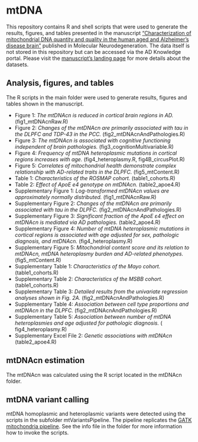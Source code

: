 # mtDNA

This repository contains R and shell scripts that were used to generate the results, figures, and tables presented in the manuscript [“Characterization of mitochondrial DNA quantity and quality in the human aged and Alzheimer’s disease brain”](https://doi.org/10.1186/s13024-021-00495-8) published in Molecular Neurodegeneration. The data itself is not stored in this repository but can be accessed via the AD Knowledge portal. Please visit the [manuscript’s landing page](https://doi.org/10.7303/syn25618990) for more details about the datasets.

## Analysis, figures, and tables
The R scripts in the main folder were used to generate results, figures and tables shown in the manuscript.
* Figure 1: *The mtDNAcn is reduced in cortical brain regions in AD.* (fig1_mtDNAcnRaw.R)
* Figure 2: *Changes of the mtDNAcn are primarily associated with tau in the DLPFC and TDP-43 in the PCC.* (fig2_mtDNAcnAndPathologies.R)
* Figure 3: *The mtDNAcn is associated with cognitive functioning independent of brain pathologies.* (fig3_cognitionMultivariable.R)
* Figure 4: *Frequency of mtDNA heteroplasmic mutations in cortical regions increases with age.* (fig4_heteroplasmy.R, fig4B_circusPlot.R)
* Figure 5: *Correlates of mitochondrial health demonstrate complex relationship with AD-related traits in the DLPFC.* (fig5_mtContent.R)
* Table 1: *Characteristics of the ROSMAP cohort.* (table1_cohorts.R)
* Table 2: *Effect of ApoE e4 genotype on mtDNAcn.* (table2_apoe4.R)
* Supplementary Figure 1: *Log-transformed mtDNAcn values are approximately normally distributed.* (fig1_mtDNAcnRaw.R)
* Supplementary Figure 2: *Changes of the mtDNAcn are primarily associated with tau in the DLPFC.* (fig2_mtDNAcnAndPathologies.R)
* Supplementary Figure 3: *Significant fraction of the ApoE ε4 effect on mtDNAcn is mediated via AD pathologies.* (table2_apoe4.R)
* Supplementary Figure 4: *Number of mtDNA heteroplasmic mutations in cortical regions is associated with age adjusted for sex, pathologic diagnosis, and mtDNAcn.* (fig4_heteroplasmy.R)
* Supplementary Figure 5: *Mitochondrial content score and its relation to mtDNAcn, mtDNA heteroplasmy burden and AD-related phenotypes.* (fig5_mtContent.R)
* Supplementary Table 1: *Characteristics of the Mayo cohort.* (table1_cohorts.R)
* Supplementary Table 2: *Characteristics of the MSBB cohort.* (table1_cohorts.R)
* Supplementary Table 3: *Detailed results from the univariate regression analyses shown in Fig. 2A.* (fig2_mtDNAcnAndPathologies.R) 
* Supplementary Table 4: *Association between cell type proportions and mtDNAcn in the DLPFC.* (fig2_mtDNAcnAndPathologies.R)
* Supplementary Table 5: *Association between number of mtDNA heteroplasmies and age adjusted for pathologic diagnosis.* ( fig4_heteroplasmy.R)
* Supplementary Excel File 2: *Genetic associations with mtDNAcn* (table2_apoe4.R)

## mtDNAcn estimation
The mtDNAcn was calculated using the R script located in the mtDNAcn folder.

## mtDNA variant calling
mtDNA homoplasmic and heteroplasmic variants were detected using the scripts in the subfolder mtVariantsPipeline. The pipeline replicates the [GATK mitochondria pipeline](https://github.com/gatk-workflows/gatk4-mitochondria-pipeline). See the info file in the folder for more information how to invoke the scripts.
